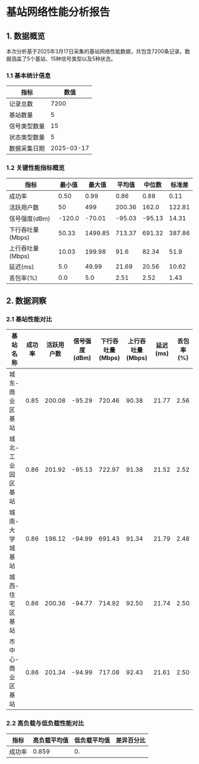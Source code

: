 # 基站网络性能分析报告

## 1. 数据概览

本次分析基于2025年3月17日采集的基站网络性能数据，共包含7200条记录。数据涵盖了5个基站、15种信号类型以及5种状态。

### 1.1 基本统计信息

| 指标 | 数值 |
|------|------|
| 记录总数 | 7200 |
| 基站数量 | 5 |
| 信号类型数量 | 15 |
| 状态类型数量 | 5 |
| 数据采集日期 | 2025-03-17 |

### 1.2 关键性能指标概览

| 指标 | 最小值 | 最大值 | 平均值 | 中位数 | 标准差 |
|------|--------|--------|--------|--------|--------|
| 成功率 | 0.50 | 0.99 | 0.86 | 0.88 | 0.11 |
| 活跃用户数 | 50 | 499 | 200.36 | 162.0 | 122.81 |
| 信号强度(dBm) | -120.0 | -70.01 | -95.03 | -95.13 | 14.31 |
| 下行吞吐量(Mbps) | 50.33 | 1499.85 | 713.37 | 691.32 | 387.86 |
| 上行吞吐量(Mbps) | 10.03 | 199.98 | 91.6 | 82.34 | 51.9 |
| 延迟(ms) | 5.0 | 49.99 | 21.69 | 20.56 | 10.62 |
| 丢包率(%) | 0.0 | 5.0 | 2.51 | 2.52 | 1.43 |

## 2. 数据洞察

### 2.1 基站性能对比

| 基站名称 | 成功率 | 活跃用户数 | 信号强度(dBm) | 下行吞吐量(Mbps) | 上行吞吐量(Mbps) | 延迟(ms) | 丢包率(%) |
|----------|--------|------------|---------------|-------------------|-------------------|----------|-----------|
| 城东-商业区基站 | 0.85 | 200.08 | -95.29 | 720.46 | 90.38 | 21.77 | 2.56 |
| 城北-工业园区基站 | 0.86 | 201.92 | -95.13 | 722.97 | 91.38 | 21.52 | 2.52 |
| 城南-大学城基站 | 0.86 | 198.12 | -94.99 | 691.43 | 91.34 | 21.79 | 2.48 |
| 城西-住宅区基站 | 0.86 | 200.36 | -94.77 | 714.92 | 92.50 | 21.74 | 2.50 |
| 市中心-商业区基站 | 0.86 | 201.34 | -94.99 | 717.08 | 92.43 | 21.61 | 2.50 |

### 2.2 高负载与低负载性能对比

| 指标 | 高负载平均值 | 低负载平均值 | 差异百分比 |
|------|--------------|--------------|------------|
| 成功率 | 0.859 | 0.